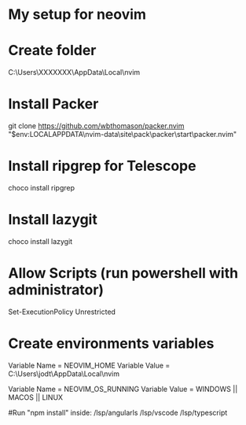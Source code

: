 # My setup for neovim

# Create folder
C:\Users\XXXXXXX\AppData\Local\nvim

# Install Packer
git clone https://github.com/wbthomason/packer.nvim "$env:LOCALAPPDATA\nvim-data\site\pack\packer\start\packer.nvim"

# Install ripgrep for Telescope
choco install ripgrep

# Install lazygit
choco install lazygit

# Allow Scripts (run powershell with administrator)
Set-ExecutionPolicy Unrestricted

# Create environments variables
Variable Name = NEOVIM_HOME
Variable Value = C:\Users\jodt\AppData\Local\nvim

Variable Name = NEOVIM_OS_RUNNING
Variable Value = WINDOWS || MACOS || LINUX

#Run "npm install" inside:
/lsp/angularls
/lsp/vscode
/lsp/typescript
